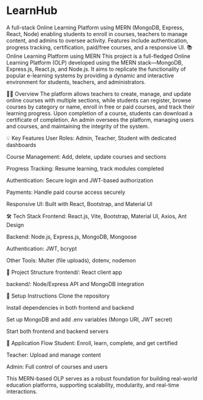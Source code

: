 # LearnHub
A full-stack Online Learning Platform using MERN (MongoDB, Express, React, Node) enabling students to enroll in courses, teachers to manage content, and admins to oversee activity. Features include authentication, progress tracking, certification, paid/free courses, and a responsive UI.
📚 Online Learning Platform using MERN
This project is a full-fledged Online Learning Platform (OLP) developed using the MERN stack—MongoDB, Express.js, React.js, and Node.js. It aims to replicate the functionality of popular e-learning systems by providing a dynamic and interactive environment for students, teachers, and administrators.

👨‍🏫 Overview
The platform allows teachers to create, manage, and update online courses with multiple sections, while students can register, browse courses by category or name, enroll in free or paid courses, and track their learning progress. Upon completion of a course, students can download a certificate of completion. An admin oversees the platform, managing users and courses, and maintaining the integrity of the system.

💡 Key Features
User Roles: Admin, Teacher, Student with dedicated dashboards

Course Management: Add, delete, update courses and sections

Progress Tracking: Resume learning, track modules completed

Authentication: Secure login and JWT-based authorization

Payments: Handle paid course access securely

Responsive UI: Built with React, Bootstrap, and Material UI

🛠️ Tech Stack
Frontend: React.js, Vite, Bootstrap, Material UI, Axios, Ant Design

Backend: Node.js, Express.js, MongoDB, Mongoose

Authentication: JWT, bcrypt

Other Tools: Multer (file uploads), dotenv, nodemon

📁 Project Structure
frontend/: React client app

backend/: Node/Express API and MongoDB integration

🚀 Setup Instructions
Clone the repository

Install dependencies in both frontend and backend

Set up MongoDB and add .env variables (Mongo URI, JWT secret)

Start both frontend and backend servers

📌 Application Flow
Student: Enroll, learn, complete, and get certified

Teacher: Upload and manage content

Admin: Full control of courses and users

This MERN-based OLP serves as a robust foundation for building real-world education platforms, supporting scalability, modularity, and real-time interactions.
